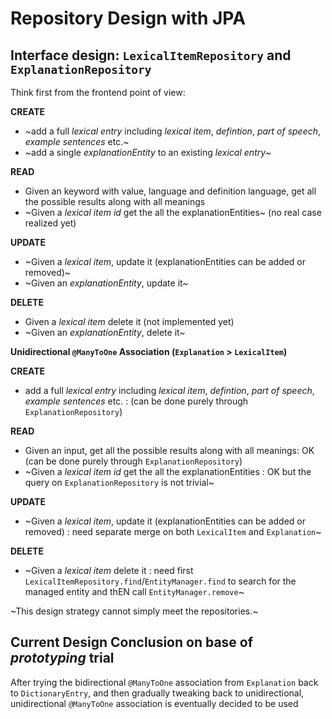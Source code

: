 # Repository Design with JPA
## Interface design: `LexicalItemRepository` and `ExplanationRepository`

Think first from the frontend point of view:

**CREATE**
 * ~add a full *lexical entry* including *lexical item*, *defintion*, *part of speech*, *example sentences* etc.~
 * ~add a single *explanationEntity* to an existing *lexical entry*~

**READ** 

 * Given an keyword with value, language and definition language, get all the possible results along with all meanings
 * ~Given a *lexical item id* get the all the explanationEntities~ (no real case realized yet)

**UPDATE**

 * ~Given a *lexical item*, update it (explanationEntities can be added or removed)~
 * ~Given an *explanationEntity*, update it~

**DELETE**

 * Given a *lexical item* delete it (not implemented yet)
 * ~Given an *explanationEntity*, delete it~

**Unidirectional `@ManyToOne` Association (`Explanation` > `LexicalItem`)**

**CREATE**
 * add a full *lexical entry* including *lexical item*, *defintion*, *part of speech*, *example sentences* etc. : (can be done purely through `ExplanationRepository`)

**READ** 

 * Given an input, get all the possible results along with all meanings: OK (can be done purely through `ExplanationRepository`)
 * ~Given a *lexical item id* get the all the explanationEntities : OK but the query on `ExplanationRepository` is not trivial~

**UPDATE**

 * ~Given a *lexical item*, update it (explanationEntities can be added or removed) : need separate merge on both `LexicalItem` and `Explanation`~

**DELETE**

 * ~Given a *lexical item* delete it : need first `LexicalItemRepository.find`/`EntityManager.find` to search for the managed entity and thEN call `EntityManager.remove`~

~This design strategy cannot simply meet the repositories.~ 

## Current Design Conclusion on base of *prototyping* trial

After trying the bidirectional `@ManyToOne` association from `Explanation` back to `DictionaryEntry`, and then gradually tweaking back to unidirectional, unidirectional `@ManyToOne` association is eventually decided to be used

